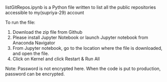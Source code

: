 listGitRepos.ipynb is a Python file written to list all the public repositories accessible to my(supriya-29) account

To run the file:

1. Download the zip file from Github
2. Please install Jupyter Notebook or launch Jupyter notebook from Anaconda Navigator
3. From Jupyter notebook, go to the location where the file is downloaded, and open the file.
4. Click on Kernel and click Restart & Run All


Note: Password is not encrypted here. When the code is put to production, password can be encrypted. 